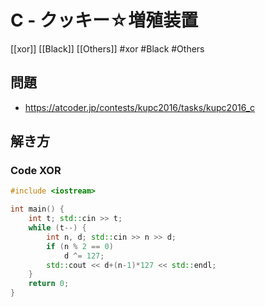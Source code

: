 # C - クッキー☆増殖装置
[[xor]] [[Black]] [[Others]]
#xor #Black #Others 

## 問題
- https://atcoder.jp/contests/kupc2016/tasks/kupc2016_c

## 解き方
### Code XOR
```c++
#include <iostream>

int main() {
	int t; std::cin >> t;
	while (t--) {
		int n, d; std::cin >> n >> d;
		if (n % 2 == 0)
			d ^= 127;
		std::cout << d+(n-1)*127 << std::endl;
	}
	return 0;
}
```